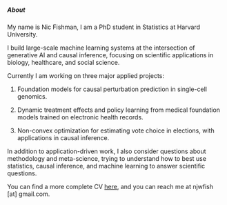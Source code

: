 ##### About

My name is Nic Fishman, I am a PhD student in Statistics at Harvard University.

I build large-scale machine learning systems at the intersection of generative AI and causal inference, focusing on scientific applications in biology, healthcare, and social science.

Currently I am working on three major applied projects:

1. Foundation models for causal perturbation prediction in single-cell genomics.

2. Dynamic treatment effects and policy learning from medical foundation models trained on electronic health records.

3. Non-convex optimization for estimating vote choice in elections, with applications in causal inference.

In addition to application-driven work, I also consider questions about methodology and meta-science, trying to understand how to best use statistics, causal inference, and machine learning to answer scientific questions.

You can find a more complete CV [here](resume), and you can reach me at njwfish [at] gmail.com.
